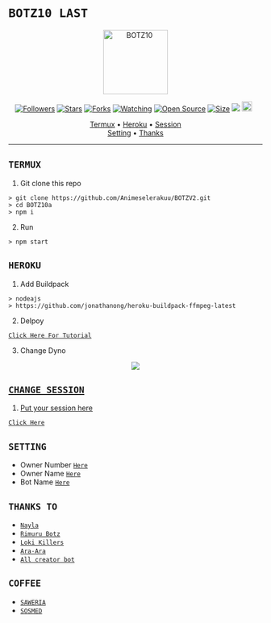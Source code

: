 # ```BOTZ10 LAST```

<p align="center">
<img src="https://github.com/zeeoneofc/BOTZ10a/blob/master/image/Alphabot.jpg" alt="BOTZ10" width="128" height="128"/>
</p>

<p align="center">
<a href="https://github.com/zeeoneofc/followers"><img title="Followers" src="https://img.shields.io/github/followers/zeeoneofc?color=red&style=flat-square"></a>
<a href="https://github.com/Animeselerakuu/BOTZV2/stargazers/"><img title="Stars" src="https://img.shields.io/github/stars/zeeoneofc/BOTZ10a?color=blue&style=flat-square"></a>
<a href="https://github.com/Animeselerakuu/BOTZV2/network/members"><img title="Forks" src="https://img.shields.io/github/forks/zeeoneofc/BOTZ10a?color=red&style=flat-square"></a>
<a href="https://github.com/Animeselerakuu/BOTZV2/watchers"><img title="Watching" src="https://img.shields.io/github/watchers/zeeoneofc/BOTZ10a?label=Watchers&color=blue&style=flat-square"></a>
<a href="https://github.com/Animeselerakuu/BOTZV2"><img title="Open Source" src="https://badges.frapsoft.com/os/v2/open-source.svg?v=103"></a>
<a href="https://github.com/Animeselerakuu/BOTZV2/"><img title="Size" src="https://img.shields.io/github/repo-size/zeeoneofc/BOTZ10a?style=flat-square&color=green"></a>
<a href="https://hits.seeyoufarm.com"><img src="https://hits.seeyoufarm.com/api/count/incr/badge.svg?url=https%3A%2F%2Fgithub.com%2Fzeeoneofc%2FBOTZ10a&count_bg=%2379C83D&title_bg=%23555555&icon=probot.svg&icon_color=%2300FF6D&title=hits&edge_flat=false"/></a>
<a href="https://github.com/Animeselerakuu/BOTZV2/graphs/commit-activity"><img height="20" src="https://img.shields.io/badge/Maintained%3F-yes-green.svg"></a>&nbsp;&nbsp;
</p>

<p align='center'>
<a href="https://github.com/zeeoneofc/BOTZ10a#TERMUX">Termux</a> •
<a href="https://github.com/zeeoneofc/BOTZ10a#HEROKU">Heroku</a> •
<a href="https://github.com/zeeoneofc/BOTZ10a#CHANGE-SESSION">Session</a><br>
<a href="https://github.com/zeeoneofc/BOTZ10a#SETTING">Setting</a> •
<a href="https://github.com/zeeoneofc/BOTZ10a#thanks-to">Thanks</a>     
</p>

-------

## `TERMUX`

1. Git clone this repo<br/>

```
> git clone https://github.com/Animeselerakuu/BOTZV2.git
> cd BOTZ10a
> npm i
```
2. Run<br/>

```
> npm start
```

## `HEROKU`

1. Add Buildpack<br/>

```
> nodeajs
> https://github.com/jonathanong/heroku-buildpack-ffmpeg-latest
```
2. Delpoy<br/>

[`Click Here For Tutorial`](https://youtu.be/_CP2_1Yqauo)<br>

3. Change Dyno<br/>

<p align="center">
  <a href="https://youtu.be/_CP2_1Yqauo"><img src="https://a.top4top.io/p_20888ybra1.jpg" />
</p>


## `CHANGE SESSION`

1. Put your session here<br/>

[`Click Here`](https://github.com/zeeoneofc/Alphabot7/blob/master/session.json#L1)

## `SETTING`

- Owner Number [`Here`](https://github.com/zeeoneofc/Alphabot7/blob/master/settings.json#L4)
- Owner Name [`Here`](https://github.com/zeeoneofc/Alphabot7/blob/master/settings.json#L13)
- Bot Name [`Here`](https://github.com/zeeoneofc/Alphabot7/blob/master/settings.json#L14)

## `THANKS TO`

- [`Nayla`]()
- [`Rimuru Botz`]()
- [`Loki Killers`]()
- [`Ara-Ara`]()
- [`All creator bot`]()

## ```COFFEE```

- [`SAWERIA`](https://saweria.co/AnimeSeleraku)
- [`SOSMED`](https://instabio.cc/Rimuru)

